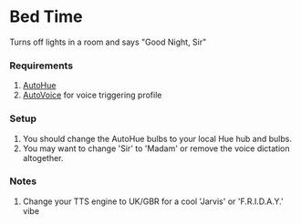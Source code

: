 # Bed Time
Turns off lights in a room and says "Good Night, Sir"

### Requirements
1. [AutoHue](https://play.google.com/store/apps/details?id=com.cuberob.autohue)
2. [AutoVoice](https://play.google.com/store/apps/details?id=com.joaomgcd.autovoice) for voice triggering profile

### Setup
1. You should change the AutoHue bulbs to your local Hue hub and bulbs.
2. You may want to change 'Sir' to 'Madam' or remove the voice dictation altogether.

### Notes
1. Change your TTS engine to UK/GBR for a cool 'Jarvis' or 'F.R.I.D.A.Y.' vibe
